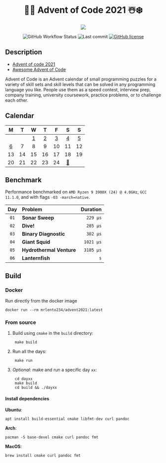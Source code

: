 <div align="center">

# 🎅🎄 Advent of Code 2021 ☃️❄️
 

![](https://img.shields.io/badge/stars%20⭐-10-gold.svg)

![GitHub Workflow Status](https://img.shields.io/github/workflow/status/lento234/advent2021/CMake)
![Last commit](https://img.shields.io/github/last-commit/lento234/advent2021)
[![GitHub license](https://img.shields.io/github/license/lento234/advent2021?color=blue)](https://github.com/lento234/advent2021/blob/main/LICENSE)

</div>


## Description

- [Advent of code 2021](https://adventofcode.com/2021/)
- [Awesome Advent of Code](https://github.com/Bogdanp/awesome-advent-of-code)


Advent of Code is an Advent calendar of small programming puzzles for a variety of skill sets and skill levels that can be solved in any programming language you like. People use them as a speed contest, interview prep, company training, university coursework, practice problems, or to challenge each other. 

## Calendar

|          M           |   T   |          W           |          T           |          F           |              S              |          S           |
| :------------------: | :---: | :------------------: | :------------------: | :------------------: | :-------------------------: | :------------------: |
|                      |       | [1](day01/README.md) | [2](day02/README.md) | [3](day03/README.md) |    [4](day04/README.md)     | [5](day05/README.md) |
| [6](day06/README.md) |   7   |          8           |          9           |          10          |             11              |          12          |
|          13          |  14   |          15          |          16          |          17          |             18              |          19          |
|          20          |  21   |          22          |          23          |          24          | [🎁](https://bit.ly/3pnrWiY) |                      |

## Benchmark

Performance benchmarked on `AMD Ryzen 9 3900X (24) @ 4.0GHz`, `GCC 11.1.0`, and with flags `-O3 -march=native`. 


|  Day  | Problem                  |  Duration |
| :---: | :----------------------- | --------: |
| `01`  | **Sonar Sweep**          |  `229 μs` |
| `02`  | **Dive!**                |  `285 μs` |
| `03`  | **Binary Diagnostic**    |  `302 μs` |
| `04`  | **Giant Squid**          | `1021 μs` |
| `05`  | **Hydrothermal Venture** | `3185 μs` |
| `06`  | **Lanternfish**          |       `s` |

## Build 

### Docker

Run directly from the docker image

    docker run --rm mrlento234/advent2021:latest

### From source

1. Build using `cmake` in the `build` directory:

        make build

2. Run all the days:

        make run

3. *Optional*: make and run a specific day `xx`:

        cd dayxx
        make build
        cd build && ./dayxx

#### Install dependencies

**Ubuntu**:
    
    apt install build-essential cmake libfmt-dev curl pandoc

**Arch**:

    pacman -S base-devel cmake curl pandoc fmt

**MacOS**: 

    brew install cmake curl pandoc fmt
